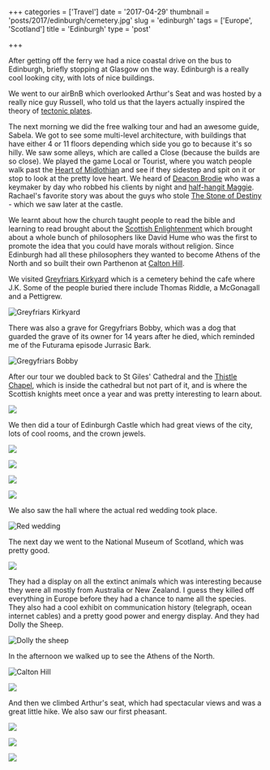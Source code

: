 +++
categories = ['Travel']
date = '2017-04-29'
thumbnail = 'posts/2017/edinburgh/cemetery.jpg'
slug = 'edinburgh'
tags = ['Europe', 'Scotland']
title = 'Edinburgh'
type = 'post'

+++

After getting off the ferry we had a nice coastal drive on the bus to Edinburgh, briefly stopping at Glasgow on the way.
Edinburgh is a really cool looking city, with lots of nice buildings.

We went to our airBnB which overlooked Arthur's Seat and was hosted by a really nice guy Russell, who told us that the layers actually inspired the theory of [tectonic plates](http://www.edinburghexpert.com/blog/arthurs-seat-and-edinburghs-volcanoes).

The next morning we did the free walking tour and had an awesome guide, Sabela. We got to see some multi-level architecture, with buildings that have either 4 or 11 floors depending which side you go to because it's so hilly. We saw some alleys, which are called a Close (because the builds are so close). We played the game Local or Tourist, where you watch people walk past the [Heart of Midlothian](https://en.wikipedia.org/wiki/Heart_of_Midlothian_%28Royal_Mile%29) and see if they sidestep and spit on it or stop to look at the pretty love heart. We heard of [Deacon Brodie](https://en.wikipedia.org/wiki/William_Brodie) who was a keymaker by day who robbed his clients by night and [half-hangit Maggie](https://en.wikipedia.org/wiki/Grassmarket#As_a_place_of_execution). Rachael's favorite story was about the guys who stole [The Stone of Destiny](https://en.wikipedia.org/wiki/Stone_of_Scone#Removal_and_damage) - which we saw later at the castle.

We learnt about how the church taught people to read the bible and learning to read brought about the [Scottish Enlightenment](https://en.wikipedia.org/wiki/Scottish_Enlightenment) which brought about a whole bunch of philosophers like David Hume who was the first to promote the idea that you could have morals without religion. Since Edinburgh had all these philosophers they wanted to become Athens of the North and so built their own Parthenon at [Calton Hill](https://en.wikipedia.org/wiki/Calton_Hill).

We visited [Greyfriars Kirkyard](https://en.wikipedia.org/wiki/Greyfriars_Kirkyard) which is a cemetery behind the cafe where J.K. Some of the people buried there include Thomas Riddle, a McGonagall and a Pettigrew.

![](cemetery.jpg "Greyfriars Kirkyard")

There was also a grave for Gregyfriars Bobby, which was a dog that guarded the grave of its owner for 14 years after he died, which reminded me of the Futurama episode Jurrasic Bark.

![](jurassic-bark.jpg "Gregyfriars Bobby")

After our tour we doubled back to St Giles' Cathedral and the [Thistle Chapel](https://en.wikipedia.org/wiki/St_Giles%27_Cathedral#Thistle_Chapel), which is inside the cathedral but not part of it, and is where the Scottish knights meet once a year and was pretty interesting to learn about.

![](knights.jpg "")

We then did a tour of Edinburgh Castle which had great views of the city, lots of cool rooms, and the crown jewels.

![](castle1.jpg "")

![](castle2.jpg "")

![](castle3.jpg "")

![](castle4.jpg "")

We also saw the hall where the actual red wedding took place.

![](red-wedding.jpg "Red wedding")

The next day we went to the National Museum of Scotland, which was pretty good.

![](museum.jpg "")

They had a display on all the extinct animals which was interesting because they were all mostly from Australia or New Zealand. I guess they killed off everything in Europe before they had a chance to name all the species.
They also had a cool exhibit on communication history (telegraph, ocean internet cables) and a pretty good power and energy display. And they had Dolly the Sheep.

![](dolly.jpg "Dolly the sheep")

In the afternoon we walked up to see the Athens of the North.

![](athens.jpg "Calton Hill")

![](arthurs-seat1.jpg "")

And then we climbed Arthur's seat, which had spectacular views and was a great little hike. We also saw our first pheasant.

![](arthurs-seat2.jpg "")

![](arthurs-seat4.jpg "")

![](arthurs-seat.jpg "")